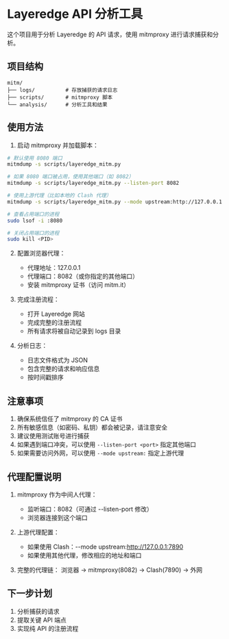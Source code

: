 # Layeredge API 分析工具

这个项目用于分析 Layeredge 的 API 请求，使用 mitmproxy 进行请求捕获和分析。

## 项目结构

```
mitm/
├── logs/          # 存放捕获的请求日志
├── scripts/       # mitmproxy 脚本
└── analysis/      # 分析工具和结果
```

## 使用方法

1. 启动 mitmproxy 并加载脚本：

```bash
# 默认使用 8080 端口
mitmdump -s scripts/layeredge_mitm.py

# 如果 8080 端口被占用，使用其他端口（如 8082）
mitmdump -s scripts/layeredge_mitm.py --listen-port 8082

# 使用上游代理（比如本地的 Clash 代理）
mitmdump -s scripts/layeredge_mitm.py --mode upstream:http://127.0.0.1:7890 --listen-port 8082

# 查看占用端口的进程
sudo lsof -i :8080

# 关闭占用端口的进程
sudo kill <PID>
```

2. 配置浏览器代理：
   - 代理地址：127.0.0.1
   - 代理端口：8082（或你指定的其他端口）
   - 安装 mitmproxy 证书（访问 mitm.it）

3. 完成注册流程：
   - 打开 Layeredge 网站
   - 完成完整的注册流程
   - 所有请求将被自动记录到 logs 目录

4. 分析日志：
   - 日志文件格式为 JSON
   - 包含完整的请求和响应信息
   - 按时间戳排序

## 注意事项

1. 确保系统信任了 mitmproxy 的 CA 证书
2. 所有敏感信息（如密码、私钥）都会被记录，请注意安全
3. 建议使用测试账号进行捕获
4. 如果遇到端口冲突，可以使用 `--listen-port <port>` 指定其他端口
5. 如果需要访问外网，可以使用 `--mode upstream:` 指定上游代理

## 代理配置说明

1. mitmproxy 作为中间人代理：
   - 监听端口：8082（可通过 --listen-port 修改）
   - 浏览器连接到这个端口

2. 上游代理配置：
   - 如果使用 Clash：--mode upstream:http://127.0.0.1:7890
   - 如果使用其他代理，修改相应的地址和端口

3. 完整的代理链：
   浏览器 -> mitmproxy(8082) -> Clash(7890) -> 外网

## 下一步计划

1. 分析捕获的请求
2. 提取关键 API 端点
3. 实现纯 API 的注册流程
